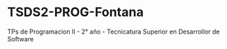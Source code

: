# TSDS2-PROG-Fontana
TPs de Programacion II - 2° año - Tecnicatura Superior en Desarrollor de Software
